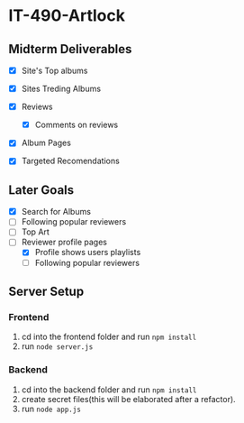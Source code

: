 # IT-490-Artlock

## Midterm Deliverables

- [x] Site's Top albums
- [x] Sites Treding Albums
- [x] Reviews
  - [x] Comments on reviews
- [x] Album Pages
- [x] Targeted Recomendations

 
 ## Later Goals
- [x] Search for Albums
- [ ] Following popular reviewers
- [ ] Top Art  
- [ ] Reviewer profile pages
  - [x] Profile shows users playlists 
  - [ ] Following popular reviewers
 
 ## Server Setup
 ### Frontend
 1. cd into the frontend folder and run `npm install`
 2. run `node server.js`
 
 ### Backend
 1. cd into the backend folder and run `npm install`
 2. create secret files(this will be elaborated after a refactor).
 3. run `node app.js`
